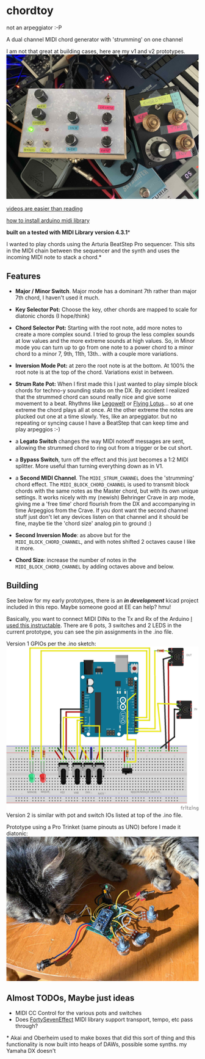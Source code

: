 # chordtoy

not an arpeggiator :-P

A dual channel MIDI chord generator with 'strumming' on one channel

I am not that great at building cases, here are my v1 and v2 prototypes.
![no cat :(](https://github.com/b38tn1k/chordtoy/blob/master/nocabbagecat.jpg)

[videos are easier than reading](https://www.youtube.com/playlist?list=PLZttbibA79ov0Y0J_pEOQnuLViuv8ho1e)

[how to install arduino midi library](https://github.com/FortySevenEffects/arduino_midi_library)

**built on a tested with MIDI Library version 4.3.1***

I wanted to play chords using the Arturia BeatStep Pro sequencer. This sits in the MIDI chain between the sequencer and the synth and uses the incoming MIDI note to stack a chord.*

## Features

- **Major / Minor Switch**. Major mode has a dominant 7th rather than major 7th chord, I haven't used it much.

- **Key Selector Pot:** Choose the key, other chords are mapped to scale for diatonic chords (I hope/think)

- **Chord Selector Pot:** Starting with the root note, add more notes to create a more complex sound. I tried to group the less complex sounds at low values and the more extreme sounds at high values. So, in Minor mode you can turn up to go from one note to a power chord to a minor chord to a minor 7, 9th, 11th, 13th.. with a couple more variations.

- **Inversion Mode Pot:** at zero the root note is at the bottom. At 100% the root note is at the top of the chord. Variations exist in between.

- **Strum Rate Pot:** When I first made this I just wanted to play simple block chords for techno-y sounding stabs on the DX. By accident I realized that the strummed chord can sound really nice and give some movement to a beat. Rhythms like [Legowelt](https://youtu.be/TGCxBVu1-sE) or [Flying Lotus](https://youtu.be/Pc0OaUQJtd4)... so at one extreme the chord plays all at once. At the other extreme the notes are plucked out one at a time slowly. Yes, like an arpeggiator. but no repeating or syncing cause I have a BeatStep that can keep time and play arpeggios :-)

- a **Legato Switch** changes the way MIDI noteoff messages are sent, allowing the strummed chord to ring out from a trigger or be cut short.

- a **Bypass Switch**, turn off the effect and this just becomes a 1:2 MIDI splitter. More useful than turning everything down as in V1.

- a **Second MIDI Channel**. The ```MIDI_STRUM_CHANNEL``` does the 'strumming' chord effect. The ```MIDI_BLOCK_CHORD_CHANNEL``` is used to transmit block chords with the same notes as the Master chord, but with its own unique settings. It works nicely with my (newish) Behringer Crave in arp mode, giving me a 'free time' chord flourish from the DX and accompanying in time Arpeggios from the Crave. If you dont want the second channel stuff just don't let any devices listen on that channel and it should be fine, maybe tie the 'chord size' analog pin to ground :)

- **Second Inversion Mode**: as above but for the ```MIDI_BLOCK_CHORD_CHANNEL```, and with notes shifted 2 octaves cause I like it more.

- **Chord Size**: increase the number of notes in the ```MIDI_BLOCK_CHORD_CHANNEL``` by adding octaves above and below.

## Building

See below for my early prototypes, there is an ***in development*** kicad project included in this repo. Maybe someone good at EE can help? hmu!

Basically, you want to connect MIDI DINs to the Tx and Rx of the Arduino [I used this instructable](https://www.instructables.com/Send-and-Receive-MIDI-with-Arduino/). There are 6 pots, 3 switches and 2 LEDS in the current prototype, you can see the pin assignments in the .ino file.

Version 1 GPIOs per the .ino sketch:
![Circuit Diagram](https://github.com/b38tn1k/chordtoy/blob/master/chordtoy_bb.png)
Version 2 is similar with pot and switch IOs listed at top of the .ino file.

Prototype using a Pro Trinket (same pinouts as UNO) before I made it diatonic:
![cat tax](https://github.com/b38tn1k/chordtoy/blob/master/cabbagecat.JPG)

## Almost TODOs, Maybe just ideas

- MIDI CC Control for the various pots and switches
- Does [FortySevenEffect](https://github.com/FortySevenEffects/arduino_midi_library) MIDI library support transport, tempo, etc pass through?

\* Akai and Oberheim used to make boxes that did this sort of thing and this functionality is now built into heaps of DAWs, possible some synths. my Yamaha DX doesn't
